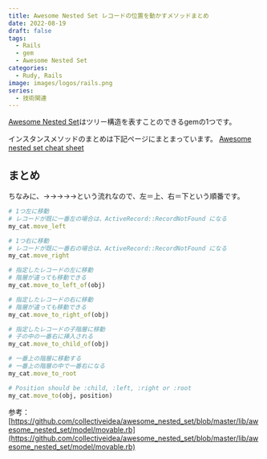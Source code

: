 ```yaml
---
title: Awesome Nested Set レコードの位置を動かすメソッドまとめ
date: 2022-08-19
draft: false
tags:
  - Rails
  - gem
  - Awesome Nested Set
categories:
  - Rudy, Rails
image: images/logos/rails.png
series:
  - 技術関連
---
```


[Awesome Nested Set](https://github.com/collectiveidea/awesome_nested_set)はツリー構造を表すことのできるgemの1つです。

インスタンスメソッドのまとめは下記ページにまとまっています。
[Awesome nested set cheat sheet](https://github.com/collectiveidea/awesome_nested_set/wiki/Awesome-nested-set-cheat-sheet)

## まとめ

ちなみに、→→→→→という流れなので、左＝上、右＝下という順番です。

```rb
# 1つ左に移動
# レコードが既に一番左の場合は、ActiveRecord::RecordNotFound になる
my_cat.move_left

# 1つ右に移動
# レコードが既に一番右の場合は、ActiveRecord::RecordNotFound になる
my_cat.move_right

# 指定したレコードの左に移動
# 階層が違っても移動できる
my_cat.move_to_left_of(obj)

# 指定したレコードの右に移動
# 階層が違っても移動できる
my_cat.move_to_right_of(obj)

# 指定したレコードの子階層に移動
# 子の中の一番右に挿入される
my_cat.move_to_child_of(obj)

# 一番上の階層に移動する
# 一番上の階層の中で一番右になる
my_cat.move_to_root

# Position should be :child, :left, :right or :root
my_cat.move_to(obj, position)
```

参考：[https://github.com/collectiveidea/awesome_nested_set/blob/master/lib/awesome_nested_set/model/movable.rb](https://github.com/collectiveidea/awesome_nested_set/blob/master/lib/awesome_nested_set/model/movable.rb)
